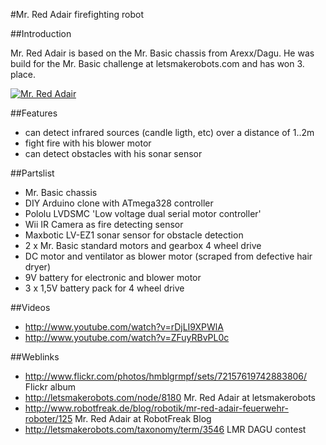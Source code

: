#Mr. Red Adair firefighting robot

##Introduction

Mr. Red Adair is based on the Mr. Basic chassis from Arexx/Dagu. He was build for the Mr. Basic challenge at letsmakerobots.com and has won 3. place.

[![Mr. Red Adair](http://farm4.static.flickr.com/3385/3625798875_de5cfa762b.jpg)](https://github.com/robotfreak/robotfreak/tree/master/mr-red-adair)

##Features

 * can detect infrared sources (candle ligth, etc) over a distance of 1..2m
 * fight fire with his blower motor
 * can detect obstacles with his sonar sensor

##Partslist

 * Mr. Basic chassis
 * DIY Arduino clone with ATmega328 controller
 * Pololu LVDSMC 'Low voltage dual serial motor controller'
 * Wii IR Camera as fire detecting sensor
 * Maxbotic LV-EZ1 sonar sensor for obstacle detection
 * 2 x Mr. Basic standard motors and gearbox 4 wheel drive
 * DC motor and ventilator as blower motor (scraped from defective hair dryer)
 * 9V battery for electronic and blower motor
 * 3 x 1,5V battery pack for 4 wheel drive


##Videos

 * http://www.youtube.com/watch?v=rDjLI9XPWlA
 * http://www.youtube.com/watch?v=ZFuyRBvPL0c

##Weblinks

  * http://www.flickr.com/photos/hmblgrmpf/sets/72157619742883806/ Flickr album
  * http://letsmakerobots.com/node/8180 Mr. Red Adair at letsmakerobots
  * http://www.robotfreak.de/blog/robotik/mr-red-adair-feuerwehr-roboter/125 Mr. Red Adair at RobotFreak Blog
  * http://letsmakerobots.com/taxonomy/term/3546 LMR DAGU contest

